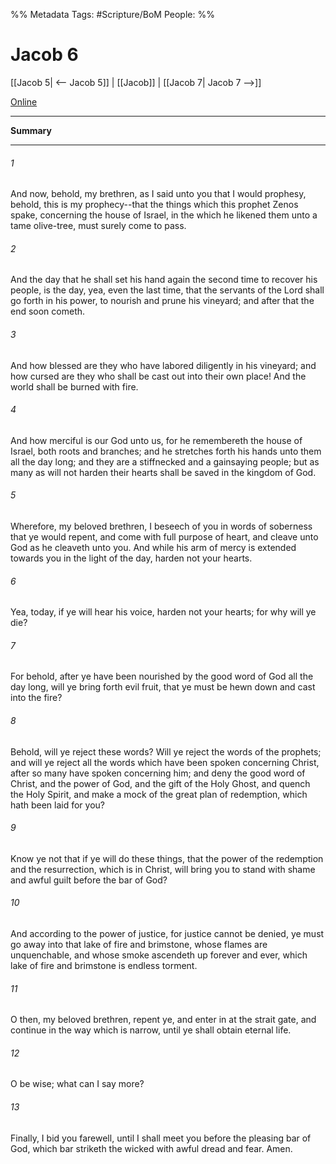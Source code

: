 %% Metadata
Tags: #Scripture/BoM
People: 
%%
# Jacob 6
[[Jacob 5| <-- Jacob 5]] | [[Jacob]] | [[Jacob 7| Jacob 7 -->]]

[Online](https://churchofjesuschrist.org/study/scriptures/bofm/jacob/6?lang=eng)

---
__Summary__



---
###### 1
And now, behold, my brethren, as I said unto you that I would prophesy, behold, this is my prophecy--that the things which this prophet Zenos spake, concerning the house of Israel, in the which he likened them unto a tame olive-tree, must surely come to pass.
###### 2
And the day that he shall set his hand again the second time to recover his people, is the day, yea, even the last time, that the servants of the Lord shall go forth in his power, to nourish and prune his vineyard; and after that the end soon cometh.
###### 3
And how blessed are they who have labored diligently in his vineyard; and how cursed are they who shall be cast out into their own place! And the world shall be burned with fire.
###### 4
And how merciful is our God unto us, for he remembereth the house of Israel, both roots and branches; and he stretches forth his hands unto them all the day long; and they are a stiffnecked and a gainsaying people; but as many as will not harden their hearts shall be saved in the kingdom of God.
###### 5
Wherefore, my beloved brethren, I beseech of you in words of soberness that ye would repent, and come with full purpose of heart, and cleave unto God as he cleaveth unto you. And while his arm of mercy is extended towards you in the light of the day, harden not your hearts.
###### 6
Yea, today, if ye will hear his voice, harden not your hearts; for why will ye die?
###### 7
For behold, after ye have been nourished by the good word of God all the day long, will ye bring forth evil fruit, that ye must be hewn down and cast into the fire?
###### 8
Behold, will ye reject these words? Will ye reject the words of the prophets; and will ye reject all the words which have been spoken concerning Christ, after so many have spoken concerning him; and deny the good word of Christ, and the power of God, and the gift of the Holy Ghost, and quench the Holy Spirit, and make a mock of the great plan of redemption, which hath been laid for you?
###### 9
Know ye not that if ye will do these things, that the power of the redemption and the resurrection, which is in Christ, will bring you to stand with shame and awful guilt before the bar of God?
###### 10
And according to the power of justice, for justice cannot be denied, ye must go away into that lake of fire and brimstone, whose flames are unquenchable, and whose smoke ascendeth up forever and ever, which lake of fire and brimstone is endless torment.
###### 11
O then, my beloved brethren, repent ye, and enter in at the strait gate, and continue in the way which is narrow, until ye shall obtain eternal life.
###### 12
O be wise; what can I say more?
###### 13
Finally, I bid you farewell, until I shall meet you before the pleasing bar of God, which bar striketh the wicked with awful dread and fear. Amen.




